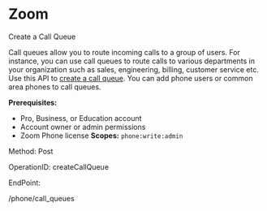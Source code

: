 #     Zoom


Create a Call Queue

Call queues allow you to route incoming calls to a group of users. For instance, you can use call queues to route calls to various departments in your organization such as sales, engineering, billing, customer service etc. Use this API to [create a call queue](https://support.zoom.us/hc/en-us/articles/360021524831-Managing-Call-Queues#h_e81faeeb-9184-429a-aaea-df49ff5ff413). You can add phone users or common area phones to call queues.

**Prerequisites:**
* Pro, Business, or Education account
* Account owner or admin permissions
* Zoom Phone license
**Scopes:** `phone:write:admin` 





Method: Post

OperationID: createCallQueue

EndPoint:

/phone/call_queues
